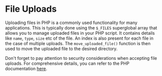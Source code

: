 # File Uploads

Uploading files in PHP is a commonly used functionality for many applications. This is typically done using the `$_FILES` superglobal array that allows you to manage uploaded files in your PHP script. It contains details like `name`, `type`, `size` etc of the file. An index is also present for each file in the case of multiple uploads. The `move_uploaded_file()` function is then used to move the uploaded file to the desired directory.

Don't forget to pay attention to security considerations when accepting file uploads. For comprehensive details, you can refer to the PHP documentation [here](https://www.php.net/manual/en/features.file-upload.php).
